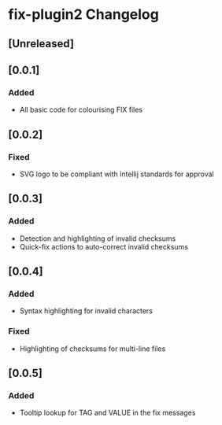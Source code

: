 <!-- Keep a Changelog guide -> https://keepachangelog.com -->

# fix-plugin2 Changelog

## [Unreleased]

## [0.0.1]
### Added
- All basic code for colourising FIX files

## [0.0.2]
### Fixed
- SVG logo to be compliant with intellij standards for approval

## [0.0.3]
### Added
- Detection and highlighting of invalid checksums
- Quick-fix actions to auto-correct invalid checksums 

## [0.0.4]
### Added
- Syntax highlighting for invalid characters
### Fixed
- Highlighting of checksums for multi-line files

## [0.0.5]
### Added
- Tooltip lookup for TAG and VALUE in the fix messages